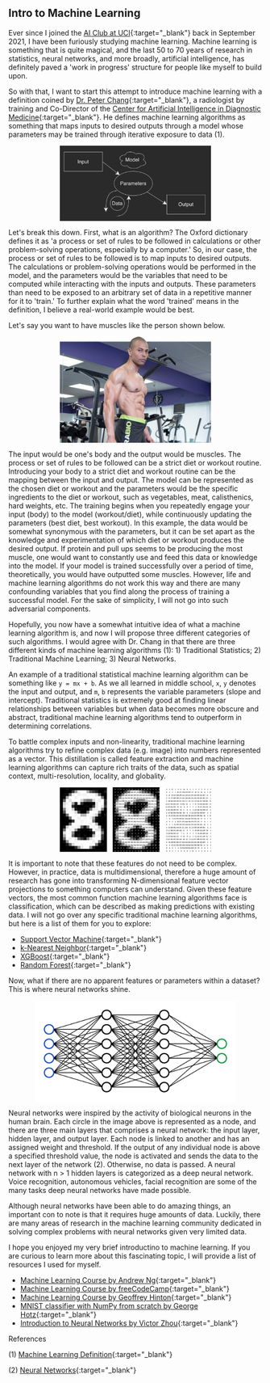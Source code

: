 ## Intro to Machine Learning

Ever since I joined the [AI Club at UCI](https://aiclub.ics.uci.edu/){:target="_blank"} back in September 2021, I have been 
furiously studying machine learning. Machine learning is something that is quite magical, and the last 50 to 70 years of research in statistics, neural
networks, and more broadly, artificial intelligence, has definitely paved a 'work in progress' structure for people like myself to build upon.

So with that, I want to start this attempt to introduce machine learning with a definition coined by [Dr. Peter Chang](https://www.faculty.uci.edu/profile.cfm?faculty_id=6569){:target="_blank"}, 
a radiologist by training and Co-Director of the [Center for Artificial Intelligence in Diagnostic Medicine](https://www.caidm.som.uci.edu/){:target="_blank"}. He defines machine learning
algorithms as something that maps inputs to desired outputs through a model whose parameters may be trained through iterative exposure to data (1). 


<img src="/png/machine_learning.png" style="height: 100; width:300px; display: block; margin: 0 auto"/>


Let's break this down. First, what is an algorithm? The Oxford dictionary defines it as 'a process or set of rules to be followed in calculations or other problem-solving operations, especially by a computer.' So, in our case, the process or set of rules to be followed is to map inputs to desired outputs. The calculations or problem-solving operations would be performed in the model, and the parameters would be the variables that need to be computed while interacting with the inputs and outputs. These parameters than need to be exposed to an arbitrary set of data in a repetitive manner for it to 'train.' To further explain what the word 'trained' means in the definition, I believe a real-world example would be best.


Let's say you want to have muscles like the person shown below. 


<img src="/png/aesthetic.jpeg" style="height: 100; width:300px; display: block; margin: 0 auto"/>


The input would be one's body and the output would be muscles. The process or set of rules to be followed can be a strict diet or workout routine. Introducing your body to a strict diet and workout routine can be the mapping between the input and output. The model can be represented as the chosen diet or workout and the parameters would be the specific ingredients to the diet or workout, such as vegetables, meat, calisthenics, hard weights, etc. The training begins when you repeatedly engage your input (body) to the model (workout/diet), while continuously updating the parameters (best diet, best workout). In this example, the data would be somewhat synonymous with the parameters, but it can be set apart as the knowledge and experimentation of which diet or workout produces the desired output. If protein and pull ups seems to be producing the most muscle, one would want to constantly use and feed this data or knowledge into the model. If your model is trained successfully over a period of time, theoretically, you would have outputted some muscles. However, life and machine learning algorithms do not work this way and there are many confounding variables that you find along the process of training a successful model. For the sake of simplicity, I will not go into such adversarial components.


Hopefully, you now have a somewhat intuitive idea of what a machine learning algorithm is, and now I will propose three different categories of such algorithms. I would agree with Dr. Chang in that there are three different kinds of machine learning algorithms (1): 1) Traditional Statistics; 2) Traditional Machine Learning; 3) Neural Networks. 

An example of a traditional statistical machine learning algorithm can be something like `y = mx + b`. 
As we all learned in middle school, `x`, `y` denotes the input and output, and `m`, `b` represents the variable parameters (slope and intercept).
Traditional statistics is extremely good at finding linear relationships between variables but when data becomes more obscure and abstract, traditional machine learning algorithms tend to outperform in determining correlations. 

To battle complex inputs and non-linearity, traditional machine learning algorithms try to refine complex data (e.g. image) into numbers represented as a vector.
This distillation is called feature extraction and machine learning algorithms can capture rich traits of the data, such as spatial context, multi-resolution, locality, and globality. 


<img src="/png/mnist.png" style="height: 100; width:300px; display: block; margin: 0 auto"/>


It is important to note that these features do not need to be complex. However, in practice, data is multidimensional, therefore 
a huge amount of research has gone into transforming N-dimensional feature vector projections to something computers can understand. 
Given these feature vectors, the most common function machine learning algorithms face is classification, which can be described as making predictions with existing data. 
I will not go over any specific traditional machine learning algorithms, but here is a list of them for you to explore: 
- [Support Vector Machine](https://en.wikipedia.org/wiki/Support-vector_machine){:target="_blank"}
- [k-Nearest Neighbor](https://en.wikipedia.org/wiki/K-nearest_neighbors_algorithm){:target="_blank"}
- [XGBoost](https://xgboost.readthedocs.io/en/stable/){:target="_blank"}
- [Random Forest](https://en.wikipedia.org/wiki/Random_forest#:~:text=Random%20forests%20or%20random%20decision,class%20selected%20by%20most%20trees.){:target="_blank"}

Now, what if there are no apparent features or parameters within a dataset? This is where neural networks shine. 


<img src="/png/network.png" style="height: 200; width:400px; display: block; margin: 0 auto"/>


Neural networks were inspired by the activity of biological neurons in the human brain. Each circle in the image above is represented as a node, and there are 
three main layers that comprises a neural network: the input layer, hidden layer, and output layer. Each node is linked to another and has an assigned weight and 
threshold. If the output of any individual node is above a specified threshold value, the node is activated and sends the data to the next layer of the network (2). Otherwise,
no data is passed. A neural network with n > 1 hidden layers is categorized as a deep neural network. Voice recognition, autonomous vehicles, facial recognition are some of the many tasks
deep neural networks have made possible. 

Although neural networks have been able to do amazing things, an important con to note is that it requires huge amounts of data. Luckily, there are many areas of research in 
the machine learning community dedicated in solving complex problems with neural networks given very limited data. 

I hope you enjoyed my very brief introductino to machine learning. If you are curious to learn more about this fascinating topic, I will provide a list of resources
I used for myself. 
- [Machine Learning Course by Andrew Ng](https://www.coursera.org/learn/machine-learning){:target="_blank"}
- [Machine Learning Course by freeCodeCamp](https://www.youtube.com/watch?v=NWONeJKn6kc&t=50s){:target="_blank"}
- [Machine Learning Course by Geoffrey Hinton](https://youtube.com/playlist?list=PLoRl3Ht4JOcdU872GhiYWf6jwrk_SNhz9){:target="_blank"}
- [MNIST classifier with NumPy from scratch by George Hotz](https://www.youtube.com/watch?v=JRlyw6LO5qo&t=8s){:target="_blank"}
- [Introduction to Neural Networks by Victor Zhou](https://victorzhou.com/blog/intro-to-neural-networks/){:target="_blank"}


References

(1) [Machine Learning Definition](https://uci.yuja.com/V/MediaFile?mediaFile=420457&node=15536234&a=1231719205&autoplay=1){:target="_blank"}

(2) [Neural Networks](https://www.ibm.com/cloud/learn/neural-networks){:target="_blank"}
